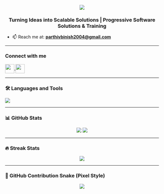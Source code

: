 
<!-- Pixel-style animated banner (replace with your own if needed) -->
<p align="center">
  <img src="https://capsule-render.vercel.app/api?type=waving&color=gradient&height=200&section=header&text=Hi%20I'm%20Parthiv%20Binish&fontSize=40&fontAlignY=35&desc=Full%20Stack%20Developer%20|%20MERN%20&%20PHP%20Specialist&descAlignY=60&descAlign=62" />
</p>

<h3 align="center">Turning Ideas into Scalable Solutions | Progressive Software Solutions & Training</h3>

- 📫 Reach me at: **parthivbinish2004@gmail.com**

---

### Connect with me  
<p align="left">
  <a href="https://linkedin.com/in/parthivbinish" target="blank">
    <img align="center" src="https://skillicons.dev/icons?i=linkedin" height="30" />
  </a>
  <a href="https://instagram.com/ig.kingster" target="blank">
    <img align="center" src="https://skillicons.dev/icons?i=instagram" height="30" />
  </a>
</p>

---

### 🛠 Languages and Tools  
<p align="left">
  <img src="https://skillicons.dev/icons?i=html,css,js,react,nodejs,express,mongodb,mysql,php,python,java,cpp,c,photoshop,sass,electron" />
</p>

---

### 📊 GitHub Stats  
<p align="center">
  <img src="https://github-readme-stats.vercel.app/api?username=parthiv-binish&show_icons=true&theme=tokyonight" />
  <img src="https://github-readme-stats.vercel.app/api/top-langs/?username=parthiv-binish&layout=compact&theme=tokyonight" />
</p>

---

### 🔥 Streak Stats  
<p align="center">
  <img src="https://github-readme-streak-stats.herokuapp.com/?user=parthiv-binish&theme=tokyonight" />
</p>

---

### 🐍 GitHub Contribution Snake (Pixel Style)  
<p align="center">
  <img src="https://github.com/parthiv-binish/parthiv-binish/raw/output/github-contribution-grid-snake.svg" />
</p>
